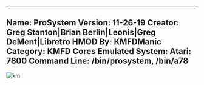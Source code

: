 -----------------------
Name: ProSystem
Version: 11-26-19
Creator: Greg Stanton|Brian Berlin|Leonis|Greg DeMent|Libretro
HMOD By: KMFDManic
Category: KMFD Cores
Emulated System: Atari: 7800
Command Line: /bin/prosystem, /bin/a78
-----------------------
![km](https://i.imgur.com/PNXqY72.png)
 